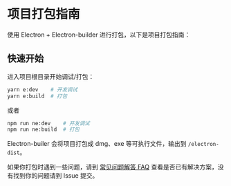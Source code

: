 # 项目打包指南

使用 Electron + Electron-builder 进行打包，以下是项目打包指南：

## 快速开始

进入项目根目录开始调试/打包：

```bash
yarn e:dev    # 开发调试
yarn e:build  # 打包
```

或者

```bash
npm run ne:dev    # 开发调试
npm run ne:build  # 打包
```

Electron-builer 会将项目打包成 dmg、exe 等可执行文件，输出到 `/electron-dist`。

如果你打包时遇到一些问题，请到 [常见问题解答 FAQ](FAQ.md) 查看是否已有解决方案，没有找到你的问题请到 Issue 提交。
